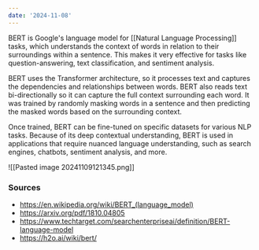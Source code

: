 ```yaml
---
date: '2024-11-08'
---
```

BERT is Google's language model for [[Natural Language Processing]] tasks, which understands the context of words in relation to their surroundings within a sentence. This makes it very effective for tasks like question-answering, text classification, and sentiment analysis.

BERT uses the Transformer architecture, so it processes text and captures the dependencies and relationships between words. BERT also reads text bi-directionally so it can capture the full context surrounding each word. It was trained by randomly masking words in a sentence and then predicting the masked words based on the surrounding context.

Once trained, BERT can be fine-tuned on specific datasets for various NLP tasks. Because of its deep contextual understanding, BERT is used in applications that require nuanced language understanding, such as search engines, chatbots, sentiment analysis, and more.

![[Pasted image 20241109121345.png]]
### Sources
- https://en.wikipedia.org/wiki/BERT_(language_model)
- https://arxiv.org/pdf/1810.04805
- https://www.techtarget.com/searchenterpriseai/definition/BERT-language-model
- https://h2o.ai/wiki/bert/
